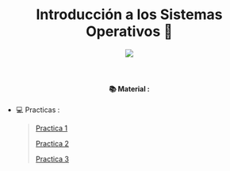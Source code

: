 <h1 align="center"> Introducción a los Sistemas Operativos 🐧 </h1>

<div align="center">
    <img align="center" src="https://media3.giphy.com/media/v1.Y2lkPTc5MGI3NjExamF4MGFlbHoyMTFhYWZ1b3l0OWR5ZDhjYXl3cGtmbjZ1bnl0MzZ5eiZlcD12MV9pbnRlcm5hbF9naWZfYnlfaWQmY3Q9Zw/ebFG4jcnC1Ny8/giphy.webp" />
</div>
<br>
<br>
<h4 align="center">📚 Material  : </h4>

- 💻 Practicas :
   > [Practica 1](/Practica%201)
   >
   > [Practica 2](/Practica%202)
   > 
   > [Practica 3](/Practica%203)
